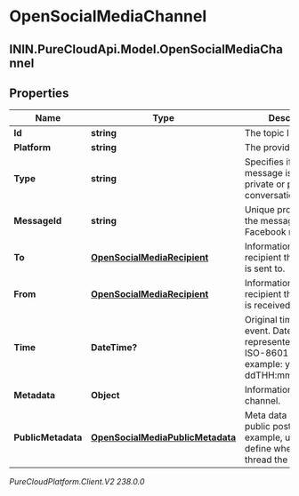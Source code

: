 # OpenSocialMediaChannel

## ININ.PureCloudApi.Model.OpenSocialMediaChannel

## Properties

|Name | Type | Description | Notes|
|------------ | ------------- | ------------- | -------------|
| **Id** | **string** | The topic ID. | [optional] |
| **Platform** | **string** | The provider type. | [optional] |
| **Type** | **string** | Specifies if this message is part of a private or public conversation. | [optional] |
| **MessageId** | **string** | Unique provider ID of the message such as a Facebook message ID. | |
| **To** | [**OpenSocialMediaRecipient**](OpenSocialMediaRecipient) | Information about the recipient the message is sent to. | [optional] |
| **From** | [**OpenSocialMediaRecipient**](OpenSocialMediaRecipient) | Information about the recipient the message is received from. | |
| **Time** | **DateTime?** | Original time of the event. Date time is represented as an ISO-8601 string. For example: yyyy-MM-ddTHH:mm:ss[.mmm]Z | |
| **Metadata** | **Object** | Information about the channel. | [optional] |
| **PublicMetadata** | [**OpenSocialMediaPublicMetadata**](OpenSocialMediaPublicMetadata) | Meta data of this public post. For example, used to define where in the thread the post exists. | |



_PureCloudPlatform.Client.V2 238.0.0_
